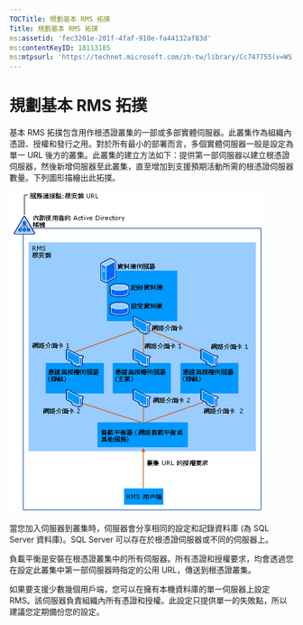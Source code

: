 ```yaml
---
TOCTitle: 規劃基本 RMS 拓撲
Title: 規劃基本 RMS 拓撲
ms:assetid: 'fec3201e-201f-4faf-910e-fa44132af83d'
ms:contentKeyID: 18113185
ms:mtpsurl: 'https://technet.microsoft.com/zh-tw/library/Cc747755(v=WS.10)'
---
```


規劃基本 RMS 拓撲
=================

基本 RMS 拓撲包含用作根憑證叢集的一部或多部實體伺服器。此叢集作為組織內憑證、授權和發行之用。對於所有最小的部署而言，多個實體伺服器一般是設定為單一 URL 後方的叢集。此叢集的建立方法如下：提供第一部伺服器以建立根憑證伺服器，然後新增伺服器至此叢集，直至增加到支援預期活動所需的根憑證伺服器數量。下列圖形描繪出此拓撲。

![](images/Cc747755.a3332719-4d25-4694-a89a-7c31fd97ca3b(WS.10).gif)

當您加入伺服器到叢集時，伺服器會分享相同的設定和記錄資料庫 (為 SQL Server 資料庫)。SQL Server 可以存在於根憑證伺服器或不同的伺服器上。

負載平衡是安裝在根憑證叢集中的所有伺服器。所有憑證和授權要求，均會透過您在設定此叢集中第一部伺服器時指定的公用 URL，傳送到根憑證叢集。

如果要支援少數幾個用戶端，您可以在擁有本機資料庫的單一伺服器上設定 RMS。該伺服器負責組織內所有憑證和授權。此設定只提供單一的失敗點，所以建議您定期備份您的設定。
